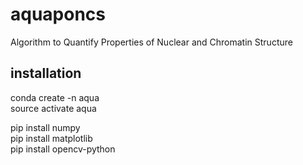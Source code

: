 # aquaponcs
Algorithm to Quantify Properties of Nuclear and Chromatin Structure

## installation
conda create -n aqua\
source activate aqua

pip install numpy\
pip install matplotlib\
pip install opencv-python